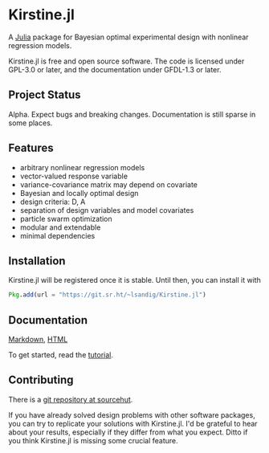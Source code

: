 # Kirstine.jl

<!-- SPDX-FileCopyrightText: 2023 Ludger Sandig <sandig@statistik.tu-dortmund.de> -->
<!-- SPDX-License-Identifier: GFDL-1.3-or-later -->

A [Julia][julia-url] package for Bayesian optimal experimental design with nonlinear regression models.

[julia-url]: https://julialang.org

Kirstine.jl is free and open source software.
The code is licensed under GPL-3.0 or later,
and the documentation under GFDL-1.3 or later.

## Project Status

Alpha.
Expect bugs and breaking changes.
Documentation is still sparse in some places.

## Features

- arbitrary nonlinear regression models
- vector-valued response variable
- variance-covariance matrix may depend on covariate
- Bayesian and locally optimal design
- design criteria: D, A
- separation of design variables and model covariates
- particle swarm optimization
- modular and extendable
- minimal dependencies

## Installation

Kirstine.jl will be registered once it is stable.
Until then, you can install it with
```julia
Pkg.add(url = "https://git.sr.ht/~lsandig/Kirstine.jl")
```

## Documentation

[Markdown](docs/src/), [HTML](https://lsandig.srht.site/Kirstine.jl/index.html)

To get started, read the [tutorial](https://lsandig.srht.site/Kirstine.jl/tutorial.html).

## Contributing

There is a [git repository at sourcehut](https://git.sr.ht/~lsandig/Kirstine.jl).

If you have already solved design problems with other software packages,
you can try to replicate your solutions with Kirstine.jl.
I'd be grateful to hear about your results,
especially if they differ from what you expect.
Ditto if you think Kirstine.jl is missing some crucial feature.
